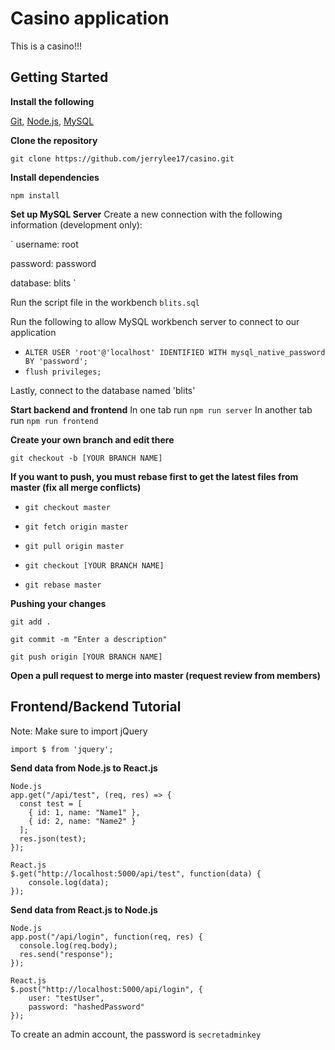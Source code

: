 # Casino application

This is a casino!!!

## Getting Started

**Install the following**

[Git](https://git-scm.com/downloads), [Node.js](https://nodejs.org/en/download/), [MySQL](https://www.mysql.com/downloads/)

**Clone the repository**

`git clone https://github.com/jerrylee17/casino.git`

**Install dependencies**

`npm install`

**Set up MySQL Server**
Create a new connection with the following information (development only):

`
username: root

password: password

database: blits
`

Run the script file in the workbench `blits.sql`

Run the following to allow MySQL workbench server to connect to our application
- `ALTER USER 'root'@'localhost' IDENTIFIED WITH mysql_native_password BY 'password';`
- `flush privileges;`

Lastly, connect to the database named 'blits'

**Start backend and frontend**
In one tab run `npm run server`
In another tab run `npm run frontend`

**Create your own branch and edit there**

`git checkout -b [YOUR BRANCH NAME]`

**If you want to push, you must rebase first to get the latest files from master (fix all merge conflicts)**

- `git checkout master`

- `git fetch origin master`

- `git pull origin master`

- `git checkout [YOUR BRANCH NAME]`

- `git rebase master`

**Pushing your changes**

`git add .`

`git commit -m "Enter a description"`

`git push origin [YOUR BRANCH NAME]`

**Open a pull request to merge into master (request review from members)**

## Frontend/Backend Tutorial

Note: Make sure to import jQuery

`import $ from 'jquery';`

**Send data from Node.js to React.js**

```
Node.js
app.get("/api/test", (req, res) => {
  const test = [
    { id: 1, name: "Name1" },
    { id: 2, name: "Name2" }
  ];
  res.json(test);
});
```

```
React.js
$.get("http://localhost:5000/api/test", function(data) {
    console.log(data);
});
```

**Send data from React.js to Node.js**

```
Node.js
app.post("/api/login", function(req, res) {
  console.log(req.body);
  res.send("response");
});
```

```
React.js
$.post("http://localhost:5000/api/login", {
    user: "testUser",
    password: "hashedPassword"
});
```

To create an admin account, the password is `secretadminkey`
